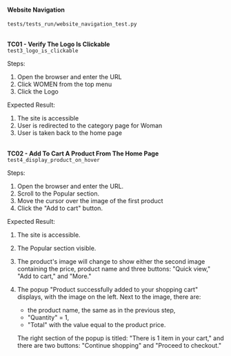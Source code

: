 #### Website Navigation
`tests/tests_run/website_navigation_test.py`

<br />**TC01 - Verify The Logo Is Clickable**
<br />`test3_logo_is_clickable`

Steps:

1. Open the browser and enter the URL
2. Click WOMEN from the top menu
3. Click the Logo

Expected Result:

1. The site is accessible
2. User is redirected to the category page for Woman
3. User is taken back to the home page

<br />**TC02 - Add To Cart A Product From The Home Page**
<br />`test4_display_product_on_hover`

Steps:
1. Open the browser and enter the URL.
2. Scroll to the Popular section.
3. Move the cursor over the image of the first product
4. Click the "Add to cart" button.

Expected Result:

1. The site is accessible.
2. The Popular section visible.
3. The product's image will change to show either the second image containing the price, product name and three buttons: "Quick view," "Add to cart," and "More."
4. The popup "Product successfully added to your shopping cart" displays, with the image on the left. 
Next to the image, there are: 
    * the product name, the same as in the previous step,
    * "Quantity" = 1, 
    * "Total" with the value equal to the product price.

    The right section of the popup is titled: "There is 1 item in your cart," and there are two buttons: "Continue shopping" and "Proceed to checkout."